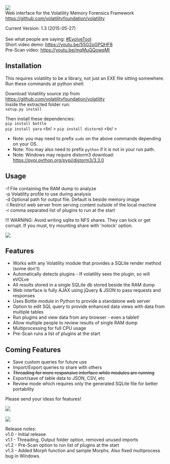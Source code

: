 <img src="https://github.com/JamesHabben/evolve/blob/master/images/evolve-logo-github.png" /> <br />
Web interface for the Volatility Memory Forensics Framework
https://github.com/volatilityfoundation/volatility

Current Version: 1.3 (2015-05-27) <br /><br />
See what people are saying: [#EvolveTool](https://twitter.com/search?q=%23evolvetool) <br />
Short video demo:
https://youtu.be/55G2oGPQHF8 <br />
Pre-Scan video:
https://youtu.be/mqMuQQowqMI

## Installation
This requires volatility to be a library, not just an EXE file sitting somewhere. Run these commands at python shell:

Download Volatility source zip from https://github.com/volatilityfoundation/volatility<br />
Inside the extracted folder run: <br />
`setup.py install`<br />

Then install these dependencies: <br />
`pip install bottle` <br />
`pip install yara` <br/ >
`pip install distorm3` <br/ >
* Note: you may need to prefix `sudo` on the above commands depending on your OS.
* Note: You may also need to prefix `python` if it is not in your run path.
* Note: Windows may require distorm3 download: https://pypi.python.org/pypi/distorm3/3.3.0


## Usage
-f File containing the RAM dump to analyze <br />
-p Volatility profile to use during analysis <br />
-d Optional path for output file. Default is beside memory image <br />
-l Restrict web server from serving content outside of the local machine <br />
-r comma separated list of plugins to run at the start<br />

!!! WARNING: Avoid writing sqlite to NFS shares. They can lock or get corrupt. If you must, try mounting share with 'nolock' option.

<img src="https://github.com/JamesHabben/evolve/blob/master/images/evolve-cmd.png" />

## Features
- Works with any Volatility module that provides a SQLite render method (some don't)
- Automatically detects plugins - If volatility sees the plugin, so will eVOLve
- All results stored in a single SQLite db stored beside the RAM dump
- Web interface is fully AJAX using jQuery & JSON to pass requests and responses
- Uses Bottle module in Python to provide a standalone web server
- Option to edit SQL query to provide enhanced data views with data from multiple tables
- Run plugins and view data from any browser - even a tablet!
- Allow multiple people to review results of single RAM dump
- Multiprocessing for full CPU usage
- Pre-Scan runs a list of plugins at the start

## Coming Features
- Save custom queries for future use
- Import/Export queries to share with others
- ~~Threading for more responsive interface while modules are running~~
- Export/save of table data to JSON, CSV, etc
- Review mode which requires only the generated SQLite file for better portability

Please send your ideas for features!

<img src="https://github.com/JamesHabben/evolve/blob/master/images/evolve-connections.png" />
<br /><br />
<img src="https://github.com/JamesHabben/evolve/blob/master/images/evolve-wsock32.png" />

Release notes:<br />
v1.0 - Initial release <br />
v1.1 - Threading, Output folder option, removed unused imports<br />
v1.2 - Pre-Scan option to run list of plugins at the start<br />
v1.3 - Added Morph function and sample Morphs. Also fixed multiprocess bug in Windows.<br />
